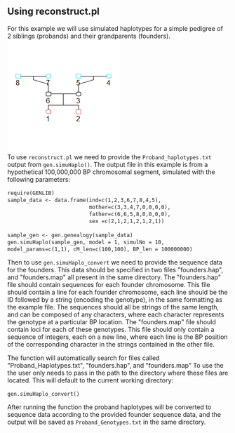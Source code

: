 ## Using reconstruct.pl

For this example we will use simulated haplotypes for a simple pedigree of 2 siblings (probands) and their grandparents (founders).  
![img](sample_gen.png)  
To use `reconstruct.pl` we need to provide the `Proband_haplotypes.txt` output from `gen.simuHaplo()`. The output file in this example is from a hypothetical 100,000,000 BP chromosomal segment, simulated with the following parameters:
```
require(GENLIB)
sample_data <- data.frame(ind=c(1,2,3,6,7,8,4,5), 
                          mother=c(3,3,4,7,0,0,0,0),
                          father=c(6,6,5,8,0,0,0,0),
                          sex =c(2,1,2,1,2,1,2,1))

sample_gen <- gen.genealogy(sample_data)
gen.simuHaplo(sample_gen, model = 1, simulNo = 10, model_params=c(1,1), cM_len=c(100,100), BP_len = 100000000)
```  
Then to use `gen.simuHaplo_convert` we need to provide the sequence data for the founders. This data should be specified in two files "founders.hap", and "founders.map" all present in the same directory. The "founders.hap" file should contain sequences for each founder chromosome. This file should contain a line for each founder chromosome, each line should be the ID followed by a string (encoding the genotype), in the same formatting as the example file. The sequences should all be strings of the same length, and can be composed of any characters, where each character represents the genotype at a particular BP location. The "founders.map" file should contain loci for each of these genotypes. This file should only contain a sequence of integers, each on a new line, where each line is the BP position of the corresponding character in the strings contained in the other file.   

The function will automatically search for files called "Proband_Haplotypes.txt", "founders.hap", and "founders.map" To use the the user only needs to pass in the path to the directory where these files are located. This will default to the current working directory:    
 ```
gen.simuHaplo_convert()
```
After running the function the proband haplotypes will be converted to sequence data according to the provided founder sequence data, and the output will be saved as `Proband_Genotypes.txt` in the same directory.
